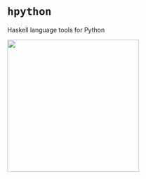 # `hpython`
Haskell language tools for Python

<img src="http://i.imgur.com/0h9dFhl.png" width="300px"/>
